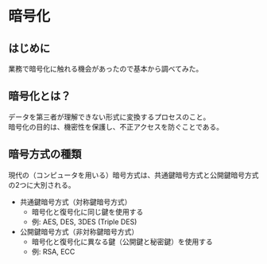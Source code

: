 # 暗号化

## はじめに

業務で暗号化に触れる機会があったので基本から調べてみた。

## 暗号化とは？

データを第三者が理解できない形式に変換するプロセスのこと。  
暗号化の目的は、機密性を保護し、不正アクセスを防ぐことである。  

## 暗号方式の種類

現代の（コンピュータを用いる）暗号方式は、共通鍵暗号方式と公開鍵暗号方式の2つに大別される。

- 共通鍵暗号方式（対称鍵暗号方式）
  - 暗号化と復号化に同じ鍵を使用する 
  - 例: AES, DES, 3DES (Triple DES)
- 公開鍵暗号方式（非対称鍵暗号方式）
  - 暗号化と復号化に異なる鍵（公開鍵と秘密鍵）を使用する
  - 例: RSA, ECC
